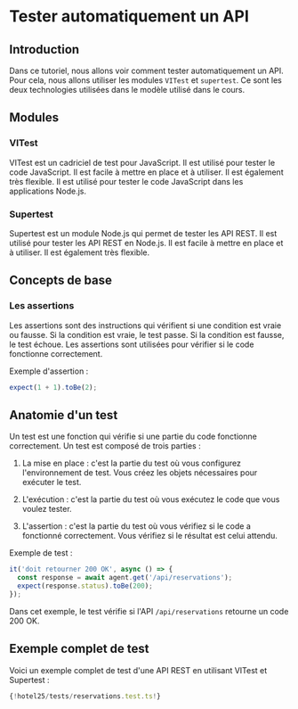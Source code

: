 # Tester automatiquement un API

## Introduction

Dans ce tutoriel, nous allons voir comment tester automatiquement un API. Pour cela, nous allons utiliser les modules `VITest` et `supertest`. Ce sont les deux technologies utilisées dans le modèle utilisé dans le cours.

## Modules 

### VITest

VITest est un cadriciel de test pour JavaScript. Il est utilisé pour tester le code JavaScript. Il est facile à mettre en place et à utiliser. Il est également très flexible. Il est utilisé pour tester le code JavaScript dans les applications Node.js.

### Supertest

Supertest est un module Node.js qui permet de tester les API REST. Il est utilisé pour tester les API REST en Node.js. Il est facile à mettre en place et à utiliser. Il est également très flexible. 

## Concepts de base

### Les assertions

Les assertions sont des instructions qui vérifient si une condition est vraie ou fausse. Si la condition est vraie, le test passe. Si la condition est fausse, le test échoue. Les assertions sont utilisées pour vérifier si le code fonctionne correctement.

Exemple d'assertion : 

```typescript
expect(1 + 1).toBe(2);
```

## Anatomie d'un test

Un test est une fonction qui vérifie si une partie du code fonctionne correctement. Un test est composé de trois parties :

1. La mise en place : c'est la partie du test où vous configurez l'environnement de test. Vous créez les objets nécessaires pour exécuter le test.

2. L'exécution : c'est la partie du test où vous exécutez le code que vous voulez tester.

3. L'assertion : c'est la partie du test où vous vérifiez si le code a fonctionné correctement. Vous vérifiez si le résultat est celui attendu.

Exemple de test :

```typescript
it('doit retourner 200 OK', async () => {
  const response = await agent.get('/api/reservations');
  expect(response.status).toBe(200);
});
```

Dans cet exemple, le test vérifie si l'API `/api/reservations` retourne un code 200 OK.

## Exemple complet de test

Voici un exemple complet de test d'une API REST en utilisant VITest et Supertest :


``` ts title="tests/reservations.test.ts"  
{!hotel25/tests/reservations.test.ts!}

```

